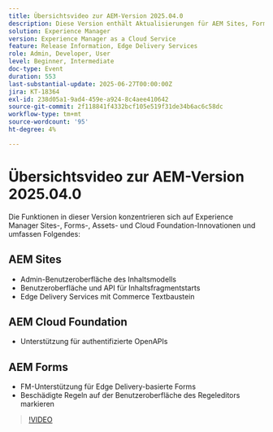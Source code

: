 ```yaml
---
title: Übersichtsvideo zur AEM-Version 2025.04.0
description: Diese Version enthält Aktualisierungen für AEM Sites, Forms, Assets und Cloud Foundation, einschließlich neuer Benutzeroberflächen, Edge Delivery-Unterstützung und OpenAPI-Authentifizierung.
solution: Experience Manager
version: Experience Manager as a Cloud Service
feature: Release Information, Edge Delivery Services
role: Admin, Developer, User
level: Beginner, Intermediate
doc-type: Event
duration: 553
last-substantial-update: 2025-06-27T00:00:00Z
jira: KT-18364
exl-id: 238d05a1-9ad4-459e-a924-8c4aee410642
source-git-commit: 2f118841f4332bcf105e519f31de34b6ac6c58dc
workflow-type: tm+mt
source-wordcount: '95'
ht-degree: 4%

---
```


# Übersichtsvideo zur AEM-Version 2025.04.0

Die Funktionen in dieser Version konzentrieren sich auf Experience Manager Sites-, Forms-, Assets- und Cloud Foundation-Innovationen und umfassen Folgendes:

## AEM Sites

* Admin-Benutzeroberfläche des Inhaltsmodells
* Benutzeroberfläche und API für Inhaltsfragmentstarts
* Edge Delivery Services &#x200B;mit Commerce Textbaustein

## AEM Cloud Foundation

* Unterstützung für authentifizierte OpenAPIs

## AEM Forms

* FM-Unterstützung für Edge Delivery-basierte Forms
* Beschädigte Regeln auf der Benutzeroberfläche des Regeleditors markieren

>[!VIDEO](https://video.tv.adobe.com/v/3463991/?learn=on&enablevpops)
